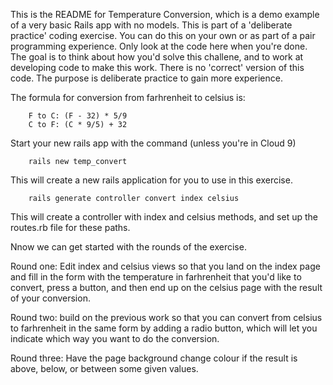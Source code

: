 This is the README for Temperature Conversion, which is a demo example of a very basic Rails app with no
models. This is part of a 'deliberate practice' coding exercise. You can do this on your own or as part
of a pair programming experience. Only look at the code here when you're done. The goal is to think about
how you'd solve this challene, and to work at developing code to make this work. There is no 'correct'
version of this code. The purpose is deliberate practice to gain more experience.

The formula for conversion from farhrenheit to celsius is:

        F to C: (F - 32) * 5/9
        C to F: (C * 9/5) + 32
        
Start your new rails app with the command (unless you're in Cloud 9)

        rails new temp_convert
        
This will create a new rails application for you to use in this exercise.

        rails generate controller convert index celsius
        
This will create a controller with index and celsius methods, and set up the routes.rb file for
these paths.

Nnow we can get started with the rounds of the exercise.

Round one: Edit index and celsius views so that you land on the index page and fill in the form with the
temperature in farhrenheit that you'd like to convert, press a button, and then end up on the celsius
page with the result of your conversion.

Round two: build on the previous work so that you can convert from celsius to farhrenheit in the same form
by adding a radio button, which will let you indicate which way you want to do the conversion.

Round three: Have the page background change colour if the result is above, below, or between some given
values. 

